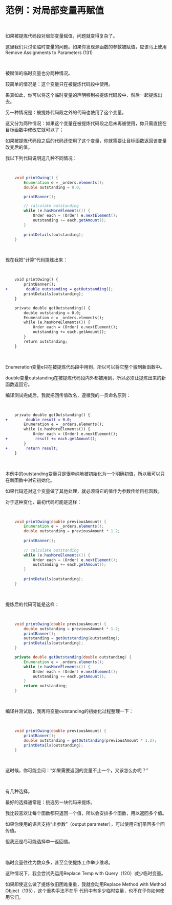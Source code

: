 # 范例：对局部变量再赋值

<br>

如果被提炼代码段对局部变量赋值，问题就变得复杂了。

这里我们只讨论临时变量的问题。如果你发现源函数的参数被赋值，应该马上使用Remove Assignments to Parameters (131)

<br>

被赋值的临时变量也分两种情况。

较简单的情况是：这个变量只在被提炼代码段中使用。

果真如此，你可以将这个临时变量的声明移到被提炼代码段中，然后一起提炼出去。

另一种情况是：被提炼代码段之外的代码也使用了这个变量。

这又分为两种情况：如果这个变量在被提炼代码段之后未再被使用，你只需直接在目标函数中修改它就可以了；

如果被提炼代码段之后的代码还使用了这个变量，你就需要让目标函数返回该变量改变后的值。

我以下列代码说明这几种不同情况：

<br>

```java
    void printOwing() {
        Enumeration e = _orders.elements();
        double outstanding = 0.0;

        printBanner();

        // calculate outstanding
        while (e.hasMoreElements()) {
            Order each = (Order) e.nextElement();
            outstanding += each.getAmount();
        }
        
        printDetails(outstanding);
    }
```

<br>

现在我把“计算”代码提炼出来：

<br>

```diff
    void printOwing() {
        printBanner();
+        double outstanding = getOutstanding();
        printDetails(outstanding);
    }

    private double getOutstanding() {
        double outstanding = 0.0;
        Enumeration e = _orders.elements();
        while (e.hasMoreElements()) {
            Order each = (Order) e.nextElement();
            outstanding += each.getAmount();
        }
        return outstanding;
    }
```

<br>

Enumeration变量e只在被提炼代码段中用到，所以可以将它整个搬到新函数中。

double变量outstanding在被提炼代码段内外都被用到，所以必须让提炼出来的新函数返回它。

编译测试完成后，我就把回传值改名，遵循我的一贯命名原则：

<br>

```diff
    private double getOutstanding() {
+        double result = 0.0;
        Enumeration e = _orders.elements();
        while (e.hasMoreElements()) {
            Order each = (Order) e.nextElement();
+            result += each.getAmount();
        }
+        return result;
    }
```

<br>

本例中的outstanding变量只是很单纯地被初始化为一个明确初值，所以我可以只在新函数中对它初始化。

如果代码还对这个变量做了其他处理，就必须将它的值作为参数传给目标函数。

对于这种变化，最初代码可能是这样：

<br>

```java
    void printOwing(double previousAmount) {
        Enumeration e = _orders.elements();
        double outstanding = previousAmount * 1.2;
        
        printBanner();
        
        // calculate outstanding
        while (e.hasMoreElements()) {
            Order each = (Order) e.nextElement();
            outstanding += each.getAmount();
        }
        
        printDetails(outstanding);
    }
```

<br>

提炼后的代码可能是这样：

<br>

```java
    void printOwing(double previousAmount) {
        double outstanding = previousAmount * 1.2;
        printBanner();
        outstanding = getOutstanding(outstanding);
        printDetails(outstanding);
    }

    private double getOutstanding(double outstanding) {
        Enumeration e = _orders.elements();
        while (e.hasMoreElements()) {
            Order each = (Order) e.nextElement();
            outstanding += each.getAmount();
        }
        return outstanding;
    }
```

<br>

编译并测试后，我再将变量outstanding的初始化过程整理一下：

<br>

```java
    void printOwing(double previousAmount) {
        printBanner();
        double outstanding = getOutstanding(previousAmount * 1.2);
        printDetails(outstanding);
    }
```

<br>

这时候，你可能会问：“如果需要返回的变量不止一个，又该怎么办呢？”

<br>

有几种选择。

最好的选择通常是：挑选另一块代码来提炼。

我比较喜欢让每个函数都只返回一个值，所以会安排多个函数，用以返回多个值。

如果你使用的语言支持“出参数”（output parameter），可以使用它们带回多个回传值。

但我还是尽可能选择单一返回值。

<br>

临时变量往往为数众多，甚至会使提炼工作举步维艰。

这种情况下，我会尝试先运用Replace Temp with Query（120）减少临时变量。

如果即使这么做了提炼依旧困难重重，我就会动用Replace Method with Method Object（135），这个重构手法不在乎 代码中有多少临时变量，也不在乎你如何使用它们。

<br>

